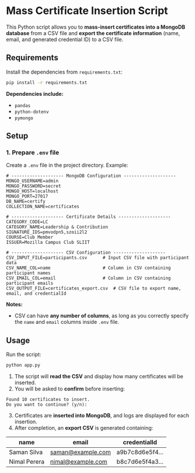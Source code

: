 # Mass Certificate Insertion Script

This Python script allows you to **mass-insert certificates into a MongoDB database** from a CSV file and **export the certificate information** (name, email, and generated credential ID) to a CSV file.

## Requirements

Install the dependencies from `requirements.txt`:

```bash
pip install -r requirements.txt
```

**Dependencies include:**

* `pandas`
* `python-dotenv`
* `pymongo`

## Setup

### 1. Prepare `.env` file

Create a `.env` file in the project directory. Example:

```dotenv
# -------------------- MongoDB Configuration --------------------
MONGO_USERNAME=admin
MONGO_PASSWORD=secret
MONGO_HOST=localhost
MONGO_PORT=27017
DB_NAME=certify
COLLECTION_NAME=certificates

# -------------------- Certificate Details --------------------
CATEGORY_CODE=LC
CATEGORY_NAME=Leadership & Contribution
SIGNATURE_IDS=pmvodpn5,szoii2l2
COURSE=Club Member
ISSUER=Mozilla Campus Club SLIIT

# -------------------- CSV Configuration --------------------
CSV_INPUT_FILE=participants.csv      # Input CSV file with participant data
CSV_NAME_COL=name                    # Column in CSV containing participant names
CSV_EMAIL_COL=email                  # Column in CSV containing participant emails 
CSV_OUTPUT_FILE=certificates_export.csv  # CSV file to export name, email, and credentialId
```

**Notes:**

* CSV can have **any number of columns**, as long as you correctly specify the `name` and `email` columns inside ```.env``` file.

## Usage

Run the script:

```bash
python app.py
```

1. The script will **read the CSV** and display how many certificates will be inserted.
2. You will be asked to **confirm** before inserting:

```
Found 10 certificates to insert.
Do you want to continue? (y/n):
```

3. Certificates are **inserted into MongoDB**, and logs are displayed for each insertion.
4. After completion, an **export CSV** is generated containing:

| name         | email                                         | credentialId    |
| ------------ | --------------------------------------------- | --------------- |
| Saman Silva  | [saman@example.com](mailto:saman@example.com) | a9b7c8d6e5f4... |
| Nimal Perera | [nimal@example.com](mailto:nimal@example.com) | b8c7d6e5f4a3... |

